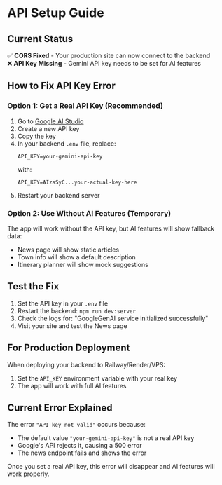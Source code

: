 # API Setup Guide

## Current Status
✅ **CORS Fixed** - Your production site can now connect to the backend  
❌ **API Key Missing** - Gemini API key needs to be set for AI features

## How to Fix API Key Error

### Option 1: Get a Real API Key (Recommended)
1. Go to [Google AI Studio](https://makersuite.google.com/app/apikey)
2. Create a new API key
3. Copy the key
4. In your backend `.env` file, replace:
   ```
   API_KEY=your-gemini-api-key
   ```
   with:
   ```
   API_KEY=AIzaSyC...your-actual-key-here
   ```
5. Restart your backend server

### Option 2: Use Without AI Features (Temporary)
The app will work without the API key, but AI features will show fallback data:
- News page will show static articles
- Town info will show a default description
- Itinerary planner will show mock suggestions

## Test the Fix
1. Set the API key in your `.env` file
2. Restart the backend: `npm run dev:server`
3. Check the logs for: "GoogleGenAI service initialized successfully"
4. Visit your site and test the News page

## For Production Deployment
When deploying your backend to Railway/Render/VPS:
1. Set the `API_KEY` environment variable with your real key
2. The app will work with full AI features

## Current Error Explained
The error `"API key not valid"` occurs because:
- The default value `"your-gemini-api-key"` is not a real API key
- Google's API rejects it, causing a 500 error
- The news endpoint fails and shows the error

Once you set a real API key, this error will disappear and AI features will work properly.

